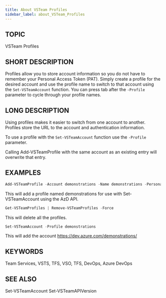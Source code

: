 ```yaml
---
title: About VSTeam Profiles
sidebar_label: about_VSTeam_Profiles
---
```


## TOPIC
VSTeam Profiles

## SHORT DESCRIPTION
Profiles allow you to store account information so you do not have to 
remember your Personal Access Token (PAT). Simply create a profile for
the desired account and use the profile name to switch to that account
using the `Set-VSTeamAccount` function. You can press tab after the 
`-Profile` parameter to cycle through your profile names.

## LONG DESCRIPTION
Using profiles makes it easier to switch from one account to another. 
Profiles store the URL to the account and authentication information.

To use a profile with the `Set-VSTeamAccount` function use the `-Profile`
parameter.

Calling Add-VSTeamProfile with the same account as an existing entry will
overwrite that entry.

## EXAMPLES

```powershell
Add-VSTeamProfile -Account demonstrations -Name demonstrations -PersonalAccessToken 7a8ilh6db4aforlrnrqmdrmgap3mziwnga -Version VSTS
```

This will add a profile named demonstrations for use with Set-VSTeamAccount using the AzD API.

```powershell
Get-VSTeamProfiles | Remove-VSTeamProfiles -Force
```

This will delete all the profiles.

```powershell
Set-VSTeamAccount -Profile demonstrations
```

This will add the account https://dev.azure.com/demonstrations/

## KEYWORDS
Team Services, VSTS, TFS, VSO, TFS, DevOps, Azure DevOps

## SEE ALSO
Set-VSTeamAccount
Set-VSTeamAPIVersion
